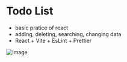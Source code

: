 # Todo List

- basic pratice of react
- adding, deleting, searching, changing data
- React + Vite + EsLint + Prettier

![image](https://github.com/pcwadarong/Implementation-Practice/assets/86795558/f0da1084-36d3-4cd5-be9b-e1e646dcede1)
